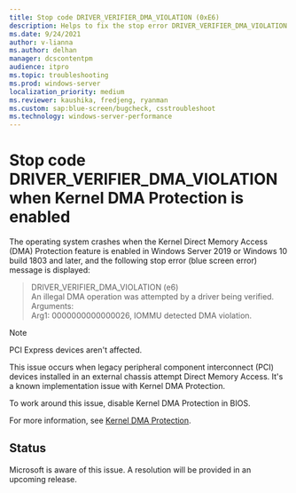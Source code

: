```yaml
---
title: Stop code DRIVER_VERIFIER_DMA_VIOLATION (0xE6)
description: Helps to fix the stop error DRIVER_VERIFIER_DMA_VIOLATION (0xE6) when kernel Direct Memory Access (DMA) protection is enabled.
ms.date: 9/24/2021
author: v-lianna
ms.author: delhan
manager: dcscontentpm
audience: itpro
ms.topic: troubleshooting
ms.prod: windows-server
localization_priority: medium
ms.reviewer: kaushika, fredjeng, ryanman
ms.custom: sap:blue-screen/bugcheck, csstroubleshoot
ms.technology: windows-server-performance
---
```

# Stop code DRIVER_VERIFIER_DMA_VIOLATION when Kernel DMA Protection is enabled

The operating system crashes when the Kernel Direct Memory Access (DMA) Protection feature is enabled in Windows Server 2019 or Windows 10 build 1803 and later, and the following stop error (blue screen error) message is displayed:

> DRIVER_VERIFIER_DMA_VIOLATION (e6)  
An illegal DMA operation was attempted by a driver being verified.  
Arguments:  
Arg1: 0000000000000026, IOMMU detected DMA violation.

> [!NOTE]
> PCI Express devices aren't affected.

This issue occurs when legacy peripheral component interconnect (PCI) devices installed in an external chassis attempt Direct Memory Access. It's a known implementation issue with Kernel DMA Protection.

To work around this issue, disable Kernel DMA Protection in BIOS.

For more information, see [Kernel DMA Protection](/windows/security/information-protection/kernel-dma-protection-for-thunderbolt).

## Status

Microsoft is aware of this issue. A resolution will be provided in an upcoming release.
